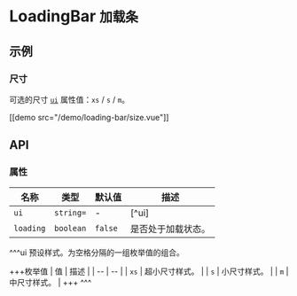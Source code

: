 # LoadingBar <small>加载条</small>

## 示例

### 尺寸

可选的尺寸 [`ui`](#props-ui) 属性值：`xs` / `s` / `m`。

[[demo src="/demo/loading-bar/size.vue"]]

## API

### 属性

| 名称 | 类型 | 默认值 | 描述 |
| -- | -- | -- | -- |
| ``ui`` | `string=` | - | [^ui] |
| ``loading`` | `boolean` | `false` | 是否处于加载状态。 |

^^^ui
预设样式。为空格分隔的一组枚举值的组合。

+++枚举值
| 值 | 描述 |
| -- | -- |
| `xs` | 超小尺寸样式。 |
| `s` | 小尺寸样式。 |
| `m` | 中尺寸样式。 |
+++
^^^
